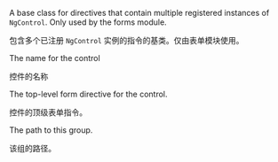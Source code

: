 A base class for directives that contain multiple registered instances of `NgControl`.
Only used by the forms module.

包含多个已注册 `NgControl` 实例的指令的基类。仅由表单模块使用。

The name for the control

控件的名称

The top-level form directive for the control.

控件的顶级表单指令。

The path to this group.

该组的路径。